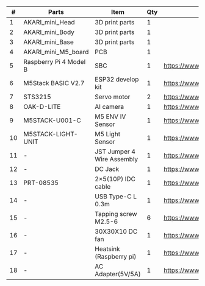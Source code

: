 | # | Parts | Item | Qty | Link |
| ---- | ---- | ---- | ---- | ---- |
| 1 | AKARI_mini_Head |3D print parts|1| |
| 2 | AKARI_mini_Body |3D print parts|1| |
| 3 | AKARI_mini_Base |3D print parts|1| |
| 4 | AKARI_mini_M5_board | PCB|1| |
| 5 | Raspberry Pi 4 Model B | SBC |1| https://www.marutsu.co.jp/pc/i/46415211/ |
| 6 | M5Stack BASIC V2.7 | ESP32 develop kit|1| https://www.marutsu.co.jp/pc/i/2733151/ |
| 7 | STS3215 | Servo motor|2| https://www.marutsu.co.jp/pc/i/2349133/ |
| 8 | OAK-D-LITE |AI camera |1| https://www.marutsu.co.jp/pc/i/2235787/ |
| 9 | M5STACK-U001-C | M5 ENV IV Sensor|1| https://www.marutsu.co.jp/pc/i/2764443/ |
| 10 | M5STACK-LIGHT-UNIT | M5 Light Sensor|1| https://www.marutsu.co.jp/pc/i/1526328/ |
| 11 | - | JST Jumper 4 Wire Assembly |1| https://www.marutsu.co.jp/pc/i/579017/ |
| 12 | - | DC Jack |1| https://www.marutsu.co.jp/pc/i/12480040/ |
| 13 | PRT-08535 | 2×5(10P) IDC cable|1| https://www.marutsu.co.jp/pc/i/25641653/ |
| 14 | - | USB Type-C L 0.3m|1| https://www.amazon.co.jp/dp/B097PJLG39 |
| 15 | - | Tapping screw M2.5-6|6| https://www.marutsu.co.jp/pc/i/2566507/ |
| 16 | - | 30X30X10 DC fan|1| https://www.marutsu.co.jp/pc/i/34462743/ |
| 17 | - | Heatsink (Raspberry pi)|1| https://www.marutsu.co.jp/pc/i/33411499/ |
| 18 | - | AC Adapter(5V/5A) |1| https://www.marutsu.co.jp/pc/i/2584780/ |
